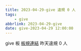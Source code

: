 ```yaml
---
title: 2023-04-29-give 違規 0 人
tags:
    - give
abbrlink: 2023-04-29-give
date: give-2023-04-29 12:00:00
---
```

give 板 [板規連結](https://www.ptt.cc/bbs/give/M.1612495900.A.C32.html)
昨天違規 0 人
